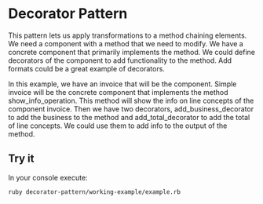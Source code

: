 # Decorator Pattern

This pattern lets us apply transformations to a method chaining elements. We need a component with a method that we need to modify. We have a concrete component that primarily implements the method. We could define decorators of the component to add functionality to the method. Add formats could be a great example of decorators.

In this example, we have an invoice that will be the component. Simple invoice will be the concrete component that implements the method show_info_operation. This method will show the info on line concepts of the component invoice. Then we have two decorators, add_business_decorator to add the business to the method and add_total_decorator to add the total of line concepts. We could use them to add info to the output of the method.

## Try it

In your console execute:
```bash
ruby decorator-pattern/working-example/example.rb
```
